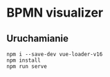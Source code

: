 # BPMN visualizer

## Uruchamianie
```
npm i --save-dev vue-loader-v16
npm install
npm run serve
```

